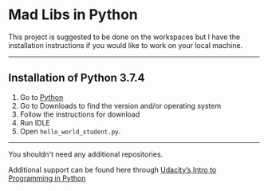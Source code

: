 # Mad Libs in Python

This project is suggested to be done on the workspaces but I have the installation instructions if you would like to work on your local machine. 

---

## Installation of Python 3.7.4

1. Go to [Python](https://https://www.python.org/)
2. Go to Downloads to find the version and/or operating system
3. Follow the instructions for download 
4. Run IDLE
5. Open `hello_world_student.py`.

---
You shouldn't need any additional repositories.

Additional support can be found here through [Udacity’s Intro to Programming in Python](https://classroom.udacity.com/courses/ud1110/lessons/01465444-9f86-4b97-b1c5-2365ab00749b/concepts/fe3a8be9-705f-4c40-9c62-4ef6a3925bd4)
